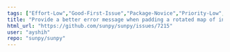 ```yaml
---
tags: ["Effort-Low","Good-First-Issue","Package-Novice","Priority-Low","astronomy","astropy","hacktoberfest","map","python","solar","solar-physics","sun","sunpy"]
title: "Provide a better error message when padding a rotated map of integer data with a missing value of NaN"
html_url: "https://github.com/sunpy/sunpy/issues/7215"
user: "ayshih"
repo: "sunpy/sunpy"
---
```



